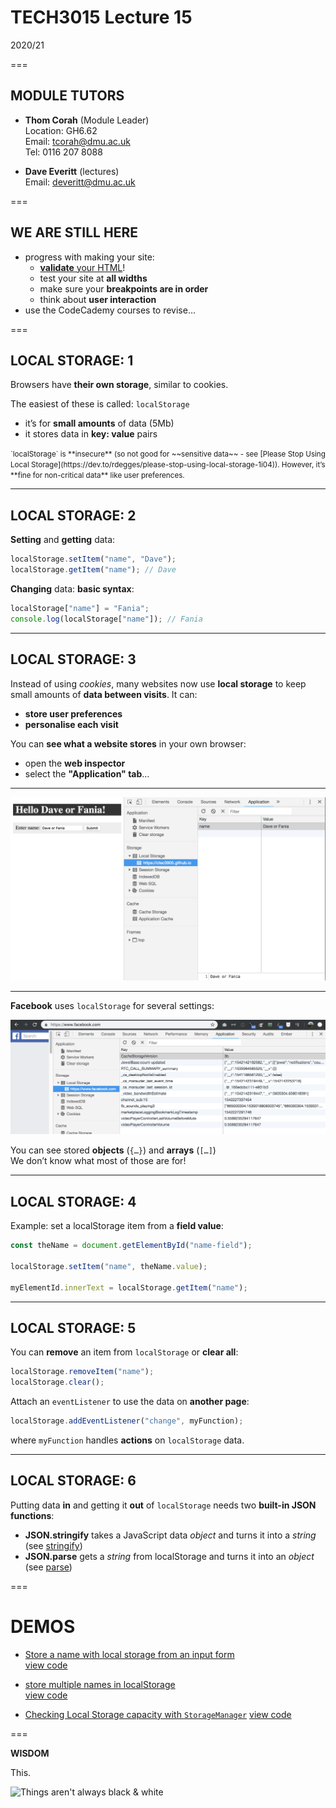 <!-- .slide: class="centre" -->
# TECH3015 Lecture 15

2020/21

===

## MODULE TUTORS

- **Thom Corah** (Module Leader)  
Location: GH6.62  
Email: tcorah@dmu.ac.uk  
Tel: 0116 207 8088

- **Dave Everitt** (lectures)  
Email: deveritt@dmu.ac.uk

===

## WE ARE STILL HERE

- progress with making your site:
  - [**validate** your HTML](https://validator.w3.org/#validate_by_input)!
  - test your site at **all widths**
  - make sure your **breakpoints are in order**
  - think about **user interaction**
- use the CodeCademy courses to revise…

===

## LOCAL STORAGE: **1**
<!-- .slide: class="crammed" -->

Browsers have **their own storage**, similar to cookies.

The easiest of these is called: `localStorage`

- it’s for **small amounts** of data (5Mb)
- it stores data in **key: value** pairs

<small>
`localStorage` is **insecure** (so not good for ~~sensitive data~~ - see [Please Stop Using Local Storage](https://dev.to/rdegges/please-stop-using-local-storage-1i04)).  
However, it’s **fine for non-critical data** like user preferences.
</small>

---

## LOCAL STORAGE: **2**
<!-- .slide: class="crammed" -->

**Setting** and **getting** data:

```javascript
localStorage.setItem("name", "Dave");
localStorage.getItem("name"); // Dave
```

**Changing** data: **basic syntax**:

```javascript
localStorage["name"] = "Fania";
console.log(localStorage["name"]); // Fania
```

---

## LOCAL STORAGE: **3**
<!-- .slide: class="crammed" -->

Instead of using *cookies*, many websites now use **local storage** to keep small amounts of **data between visits**. It can:

- **store user preferences** 
- **personalise each visit**

You can **see what a website stores** in your own browser:

- open the **web inspector**
- select the **"Application" tab**…

---

![local storage in the browser Application tab](https://raw.githubusercontent.com/DaveEveritt/TECH3015/master/imgs/localstorage//local-storage-application-tab.png)

---

**Facebook** uses `localStorage` for several settings:

![Facebook local storage](https://raw.githubusercontent.com/DaveEveritt/TECH3015/master/imgs/localstorage/local-storage-facebook.png)

You can see stored **objects** (`{…}`) and **arrays** (`[…]`)  
We don’t know what most of those are for!

---

## LOCAL STORAGE: **4**
<!-- .slide: class="crammed" -->

Example: set a localStorage item from a **field value**:

```javascript
const theName = document.getElementById("name-field");

localStorage.setItem("name", theName.value);

myElementId.innerText = localStorage.getItem("name");
```

---

## LOCAL STORAGE: **5**
<!-- .slide: class="crammed" -->

You can **remove** an item from `localStorage` or **clear all**:

```javascript
localStorage.removeItem("name");
localStorage.clear();
```

Attach an `eventListener` to use the data on **another page**:

```javascript
localStorage.addEventListener("change", myFunction);
```

where `myFunction` handles **actions** on `localStorage` data.

---

## LOCAL STORAGE: **6**
<!-- .slide: class="crammed" -->

Putting data **in** and getting it **out** of `localStorage` needs two **built-in JSON functions**:

- **JSON.stringify** takes a JavaScript data *object* and turns it into a *string* (see [stringify](https://developer.mozilla.org/en-US/docs/Web/JavaScript/Reference/Global_Objects/JSON/stringify))
- **JSON.parse** gets a *string* from localStorage and turns it into an *object* (see [parse](https://developer.mozilla.org/en-US/docs/Web/JavaScript/Reference/Global_Objects/JSON/parse))

===

# **DEMOS**

- [Store a name with local storage from an input form](https://front-end-materials.github.io/local-storage/local-storage-form/)  
[view code](https://github.com/front-end-materials/local-storage/tree/master/local-storage-form)

- [store multiple names in localStorage](https://front-end-materials.github.io/local-storage/local-storage-object/)  
[view code](https://github.com/front-end-materials/local-storage/tree/master/local-storage-object)

- [Checking Local Storage capacity with `StorageManager`](https://front-end-materials.github.io/local-storage/browser-storage-check/)
[view code](https://github.com/front-end-materials/local-storage/tree/master/browser-storage-check/)

===

**WISDOM**
<!-- .slide: class="crammed" -->

This.

![Things aren't always black & white](https://raw.githubusercontent.com/TECH3015/lectures/master/imgs/humour/not-black-and-white.jpg)

